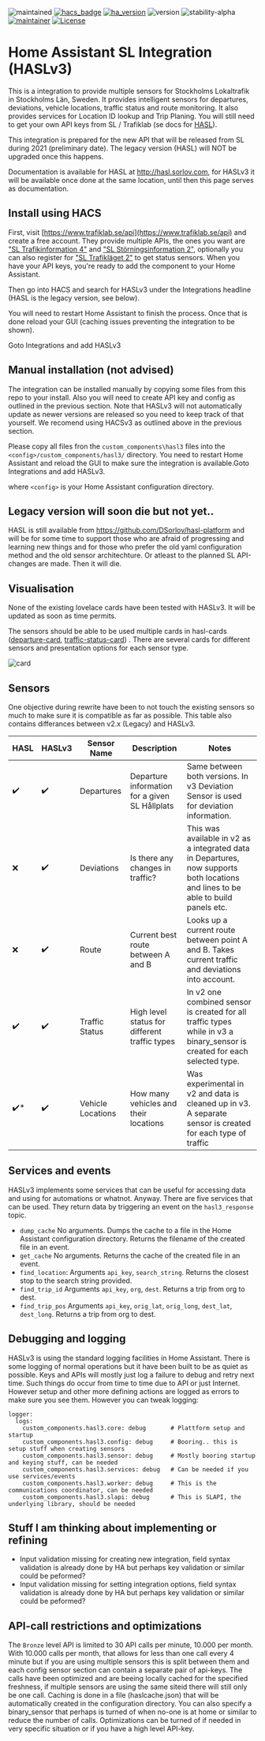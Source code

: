 ![maintained](https://img.shields.io/maintenance/yes/2021.svg)
[![hacs_badge](https://img.shields.io/badge/hacs-default-green.svg)](https://github.com/custom-components/hacs)
[![ha_version](https://img.shields.io/badge/home%20assistant-0.98%2B-green.svg)](https://www.home-assistant.io)
![version](https://img.shields.io/badge/version-3.0.0_beta.1-lightgrey.svg)
![stability-alpha](https://img.shields.io/badge/stability-beta-lightgrey.svg)
[![maintainer](https://img.shields.io/badge/maintainer-dsorlov-blue.svg)](https://github.com/DSorlov)
[![License](https://img.shields.io/badge/License-Apache%202.0-blue.svg)](https://opensource.org/licenses/Apache-2.0)

Home Assistant SL Integration (HASLv3)
======================================

This is a integration to provide multiple sensors for Stockholms Lokaltrafik in Stockholms Län, Sweden. It provides intelligent sensors for departures, deviations, vehicle locations, traffic status and route monitoring. It also provides services for Location ID lookup and Trip Planing. You will still need to get your own API keys from SL / Trafiklab (se docs for [HASL](https://hasl.sorlov.com)).

This integration is prepared for the new API that will be released from SL during 2021 (preliminary date). The legacy version (HASL) will NOT be upgraded once this happens.

Documentation is available for HASL at http://hasl.sorlov.com, for HASLv3 it will be available once done at the same location, until then this page serves as documentation.

## Install using HACS

First, visit [https://www.trafiklab.se/api](https://www.trafiklab.se/api) and create a free account. They provide multiple APIs, the ones you want are ["SL Trafikinformation 4"](https://www.trafiklab.se/api/sl-realtidsinformation-4) and ["SL Störningsinformation 2"](https://www.trafiklab.se/api/sl-storningsinformation-2), optionally you can also register for ["SL Trafikläget 2"](https://www.trafiklab.se/api/sl-trafiklaget-2) to get status sensors. When you have your API keys, you're ready to add the component to your Home Assistant.

Then go into HACS and search for HASLv3 under the Integrations headline (HASL is the legacy version, see below).

You will need to restart Home Assistant to finish the process. Once that is done reload your GUI (caching issues preventing the integration to be shown).

Goto Integrations and add HASLv3

## Manual installation (not advised)

The integration can be installed manually by copying some files from this repo to your install. Also you will need to create API key and config as outlined in the previous section.
Note that HASLv3 will not automatically update as newer versions are released so you need to keep track of that yourself. We recomend using HACSv3 as outlined above in the previous section.

Please copy all files fron the `custom_components\hasl3` files into the `<config>/custom_components/hasl3/` directory. You need to restart Home Assistant and reload the GUI to make sure the integration is available.Goto Integrations and add HASLv3.

where `<config>` is your Home Assistant configuration directory.

## Legacy version will soon die but not yet..

HASL is still available from https://github.com/DSorlov/hasl-platform and will be for some time to support those who are afraid of progressing and learning new things and for those who prefer the old yaml configuration method and the old sensor architechture. Or atleast to the planned SL API-changes are made. Then it will die.

## Visualisation

None of the existing lovelace cards have been tested with HASLv3. It will be updated as soon as time permits.

The sensors should be able to be used multiple cards in hasl-cards ([departure-card](https://github.com/hasl-platform/lovelace-hasl-departure-card), [traffic-status-card](https://github.com/hasl-platform/lovelace-hasl-traffic-status-card)) . There are several cards for different sensors and presentation options for each sensor type.

![card](https://user-images.githubusercontent.com/8133650/56198334-0a150f00-603b-11e9-9e93-92be212d7f7b.PNG)

## Sensors

One objective during rewrite have been to not touch the existing sensors so much to make sure it is compatible as far as possible. This table also contains differances between v2.x (Legacy) and HASLv3.

| HASL | HASLv3 | Sensor Name | Description | Notes |
| -- | -- | -- | -- | -- |
| :heavy_check_mark: | :heavy_check_mark: | Departures | Departure information for a given SL Hållplats | Same between both versions. In v3 Deviation Sensor is used for deviation information. |
| :x: | :heavy_check_mark: | Deviations | Is there any changes in traffic?  | This was available in v2 as a integrated data in Departures, now supports both locations and lines to be able to build panels etc. |
| :x: | :heavy_check_mark: | Route | Current best route between A and B | Looks up a current route between point A and B. Takes current traffic and deviations into account. |
| :heavy_check_mark: | :heavy_check_mark: | Traffic Status | High level status for different traffic types | In v2 one combined sensor is created for all traffic types while in v3 a binary_sensor is created for each selected type. |
| :heavy_check_mark:* | :heavy_check_mark: | Vehicle Locations | How many vehicles and their locations | Was experimental in v2 and data is cleaned up in v3. A separate sensor is created for each type of traffic |

## Services and events

HASLv3 implements some services that can be useful for accessing data and using for automations or whatnot. Anyway. There are five services that can be used. They return data by triggering an event on the `hasl3_response` topic.

- `dump_cache` No arguments. Dumps the cache to a file in the Home Assistant configuration directory. Returns the filename of the created file in an event.
- `get_cache` No arguments. Returns the cache of the created file in an event.
- `find_location`: Arguments `api_key`, `search_string`. Returns the closest stop to the search string provided.
- `find_trip_id` Arguments `api_key`, `org`, `dest`. Returns a trip from org to dest.
- `find_trip_pos` Arguments `api_key`, `orig_lat`, `orig_long`, `dest_lat`, `dest_long`. Returns a trip from org to dest.

## Debugging and logging

HASLv3 is using the standard logging facilities in Home Assistant. There is some logging of normal operations but it have been built to be as quiet as possible. Keys and APIs will mostly just log a failure to debug and retry next time. Such things do occur from time to time due to API or just Internet. However setup and other more defining actions are logged as errors to make sure you see them. However you can tweak logging:

````
logger:
  logs:
    custom_components.hasl3.core: debug       # Plattform setup and startup
    custom_components.hasl3.config: debug     # Booring.. this is setup stuff when creating sensors
    custom_components.hasl3.sensor: debug     # Mostly booring startup and keying stuff, can be needed
    custom_components.hasl3.services: debug   # Can be needed if you use services/events
    custom_components.hasl3.worker: debug     # This is the communications coordinator, can be needed
    custom_components.hasl3.slapi: debug      # This is SLAPI, the underlying library, should be needed
````

## Stuff I am thinking about implementing or refining

- Input validation missing for creating new integration, field syntax validation is already done by HA but perhaps key validation or similar could be peformed?
- Input validation missing for setting integration options, field syntax validation is already done by HA but perhaps key validation or similar could be peformed?

## API-call restrictions and optimizations

The `Bronze` level API is limited to 30 API calls per minute, 10.000 per month. With 10.000 calls per month, that allows for less than one call every 4 minute but if you are using multiple sensors this is split between them and each config sensor section can contain a separate pair of api-keys.
The calls have been optimized and are beeing locally cached for the specified freshness, if multiple sensors are using the same siteid there will still only be one call. Caching is done in a file (haslcache.json) that will be automatically created in the configuration directory.
You can also specify a binary_sensor that perhaps is turned of when no-one is at home or similar to reduce the number of calls. Optimizations can be turned of if needed in very specific situation or if you have a high level API-key.
